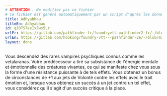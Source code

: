 ```yaml
---
# ATTENTION : Ne modifiez pas ce fichier
# Ce fichier est généré automatiquement par un script d'après les données du module Foundry VTT officiel et de sa traduction
title: Adhyabhau
titleEn: Adhyabhau
id: gJDTS7eeIxZws5Lr
urlFr: https://gitlab.com/pathfinder-fr/foundryvtt-pathfinder2-fr/-/blob/master/data/feats/gJDTS7eeIxZws5Lr.htm
urlEn: https://gitlab.com/hooking/foundry-vtt---pathfinder-2e/-/blob/master/packs/data/feats.db/adhyabhau.json
layout: dons
---
```

Vous descendez des rares vampires psychiques connus comme les vetalaranas. Votre prédécesseur a tiré sa subsistance de l'énergie mentale et émotionnelle des créatures vivantes, ce qui se manifeste chez vous sous la forme d'une résistance puissante à de tels effets. Vous obtenez un bonus de circonstances de +1 aux jets de Volonté contre les effets avec le trait émotion et, lorsque vous obtenez un succès à un jet contre un tel effet, vous considérez qu'il s'agit d'un succès critique à la place.

